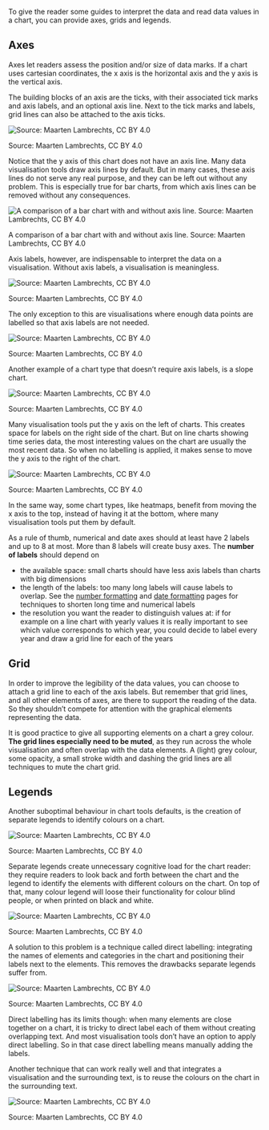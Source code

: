 To give the reader some guides to interpret the data and read data values in a chart, you can provide axes, grids and legends.

## Axes

Axes let readers assess the position and/or size of data marks. If a chart uses cartesian coordinates, the x axis is the horizontal axis and the y axis is the vertical axis.

The building blocks of an axis are the ticks, with their associated tick marks and axis labels, and an optional axis line. Next to the tick marks and labels, grid lines can also be attached to the axis ticks.

![Source: Maarten Lambrechts, CC BY 4.0](Design%20of%20chart%20elements%204102ea0d355c42149d1061e60bfd32a8/axis-grids2x.png)

Source: Maarten Lambrechts, CC BY 4.0

Notice that the y axis of this chart does not have an axis line. Many data visualisation tools draw axis lines by default. But in many cases, these axis lines do not serve any real purpose, and they can be left out without any problem. This is especially true for bar charts, from which axis lines can be removed without any consequences.

<p class='center'>
<img src='Design%20of%20chart%20elements%204102ea0d355c42149d1061e60bfd32a8/bars-axis-line.gif' alt='A comparison of a bar chart with and without axis line. Source: Maarten Lambrechts, CC BY 4.0' class='max-600' />
</p>

A comparison of a bar chart with and without axis line. Source: Maarten Lambrechts, CC BY 4.0

Axis labels, however, are indispensable to interpret the data on a visualisation. Without axis labels, a visualisation is meaningless.

<p class='center'>
<img src='Design%20of%20chart%20elements%204102ea0d355c42149d1061e60bfd32a8/bars-no-labels2x-100.jpg' alt='Source: Maarten Lambrechts, CC BY 4.0' class='max-600' />
</p>

Source: Maarten Lambrechts, CC BY 4.0

The only exception to this are visualisations where enough data points are labelled so that axis labels are not needed.

<p class='center'>
<img src='Design%20of%20chart%20elements%204102ea0d355c42149d1061e60bfd32a8/bars-data-labels2x-100.jpg' alt='Source: Maarten Lambrechts, CC BY 4.0' class='max-600' />
</p>

Source: Maarten Lambrechts, CC BY 4.0

Another example of a chart type that doesn’t require axis labels, is a slope chart.

<p class='center'>
<img src='Design%20of%20chart%20elements%204102ea0d355c42149d1061e60bfd32a8/slopechart2x.png' alt='Source: Maarten Lambrechts, CC BY 4.0' class='max-400' />
</p>

Source: Maarten Lambrechts, CC BY 4.0

Many visualisation tools put the y axis on the left of charts. This creates space for labels on the right side of the chart. But on line charts showing time series data, the most interesting values on the chart are usually the most recent data. So when no labelling is applied, it makes sense to move the y axis to the right of the chart.

<p class='center'>
<img src='Design%20of%20chart%20elements%204102ea0d355c42149d1061e60bfd32a8/axis-right2x.png' alt='Source: Maarten Lambrechts, CC BY 4.0' class='max-600' />
</p>

Source: Maarten Lambrechts, CC BY 4.0

In the same way, some chart types, like heatmaps, benefit from moving the x axis to the top, instead of having it at the bottom, where many visualisation tools put them by default.

As a rule of thumb, numerical and date axes should at least have 2 labels and up to 8 at most. More than 8 labels will create busy axes. The **number of labels** should depend on

- the available space: small charts should have less axis labels than charts with big dimensions
- the length of the labels: too many long labels will cause labels to overlap. See the <span class='internal-link'>[number formatting](number-formatting)</span> and <span class='internal-link'>[date formatting](date-formatting)</span> pages for techniques to shorten long time and numerical labels
- the resolution you want the reader to distinguish values at: if for example on a line chart with yearly values it is really important to see which value corresponds to which year, you could decide to label every year and draw a grid line for each of the years

## Grid

In order to improve the legibility of the data values, you can choose to attach a grid line to each of the axis labels. But remember that grid lines, and all other elements of axes, are there to support the reading of the data. So they shouldn’t compete for attention with the graphical elements representing the data.

It is good practice to give all supporting elements on a chart a grey colour. **The grid lines especially need to be muted**, as they run across the whole visualisation and often overlap with the data elements. A (light) grey colour, some opacity, a small stroke width and dashing the grid lines are all techniques to mute the chart grid.

## Legends

Another suboptimal behaviour in chart tools defaults, is the creation of separate legends to identify colours on a chart.

![Source: Maarten Lambrechts, CC BY 4.0](Design%20of%20chart%20elements%204102ea0d355c42149d1061e60bfd32a8/anatomy-legend2x.png)

Source: Maarten Lambrechts, CC BY 4.0

Separate legends create unnecessary cognitive load for the chart reader: they require readers to look back and forth between the chart and the legend to identify the elements with different colours on the chart. On top of that, many colour legend will loose their functionality for colour blind people, or when printed on black and white.

![Source: Maarten Lambrechts, CC BY 4.0](Design%20of%20chart%20elements%204102ea0d355c42149d1061e60bfd32a8/legend-black-white.png)

Source: Maarten Lambrechts, CC BY 4.0

A solution to this problem is a technique called direct labelling: integrating the names of elements and categories in the chart and positioning their labels next to the elements. This removes the drawbacks separate legends suffer from.

<p class='center'>
<img src='Design%20of%20chart%20elements%204102ea0d355c42149d1061e60bfd32a8/eu272x.png' alt='Source: Maarten Lambrechts, CC BY 4.0' class='max-600' />
</p>

Source: Maarten Lambrechts, CC BY 4.0

Direct labelling has its limits though: when many elements are close together on a chart, it is tricky to direct label each of them without creating overlapping text. And most visualisation tools don’t have an option to apply direct labelling. So in that case direct labelling means manually adding the labels.

Another technique that can work really well and that integrates a visualisation and the surrounding text, is to reuse the colours on the chart in the surrounding text.

![Source: Maarten Lambrechts, CC BY 4.0](Design%20of%20chart%20elements%204102ea0d355c42149d1061e60bfd32a8/anatomy-text-labels2x.png)

Source: Maarten Lambrechts, CC BY 4.0